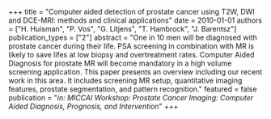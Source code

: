 +++
title = "Computer aided detection of prostate cancer using T2W, DWI and DCE-MRI: methods and clinical applications"
date = 2010-01-01
authors = ["H. Huisman", "P. Vos", "G. Litjens", "T. Hambrock", "J. Barentsz"]
publication_types = ["2"]
abstract = "One in 10 men will be diagnosed with prostate cancer during their life. PSA screening in combination with MR is likely to save lifes at low biopsy and overtreatment rates. Computer Aided Diagnosis for prostate MR will become mandatory in a high volume screening application. This paper presents an overview including our recent work in this area. It includes screening MR setup, quantitative imaging features, prostate segmentation, and pattern recognition."
featured = false
publication = "*in: MICCAI Workshop: Prostate Cancer Imaging: Computer Aided Diagnosis, Prognosis, and Intervention*"
+++

